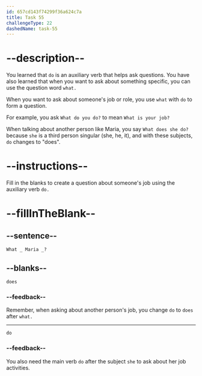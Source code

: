 ```yaml
---
id: 657cd143f74299f36a624c7a
title: Task 55
challengeType: 22
dashedName: task-55
---
```


# --description--

You learned that `do` is an auxiliary verb that helps ask questions. You have also learned that when you want to ask about something specific, you can use the question word `what.` 

When you want to ask about someone's job or role, you use `what` with `do` to form a question.

For example, you ask `What do you do?` to mean `What is your job?` 

When talking about another person like Maria, you say `What does she do?` because `she` is a third person singular (she, he, it), and with these subjects, `do` changes to "does".

# --instructions--

Fill in the blanks to create a question about someone's job using the auxiliary verb `do.`

# --fillInTheBlank--

## --sentence--

`What _ Maria _?`

## --blanks--

`does`

### --feedback--

Remember, when asking about another person's job, you change `do` to `does` after `what.`

---

`do`

### --feedback--

You also need the main verb `do` after the subject `she` to ask about her job activities.
